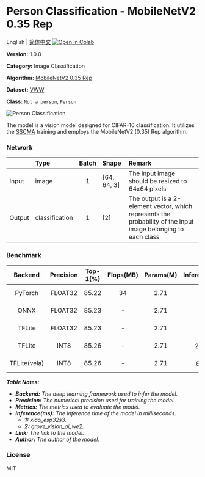 # Person Classification - MobileNetV2 0.35 Rep

English | [简体中文](../zh_CN/Person_Classification_MobileNetV2_0.35_Rep_64.md) [![Open in Colab](https://colab.research.google.com/assets/colab-badge.svg)](https://colab.research.google.com/github/seeed-studio/sscma-model-zoo/blob/main/notebooks/en/Person_Classification_MobileNetV2_0.35_Rep_64.ipynb)

**Version:** 1.0.0

**Category:** Image Classification

**Algorithm:** [MobileNetV2 0.35 Rep](https://github.com/Seeed-Studio/ModelAssistant/blob/main/configs/classification/mobnetv2_0.35_rep_1bx16_300e_custom.py)

**Dataset:** [VWW](https://github.com/Mxbonn/visualwakewords)

**Class:** `Not a person`, `Person`

![Person Classification](https://files.seeedstudio.com/sscma/static/person_cls.png)

The model is a vision model designed for CIFAR-10 classification. It utilizes the [SSCMA](https://github.com/Seeed-Studio/SSCMA) training and employs the MobileNetV2 (0.35) Rep algorithm.

### Network 

|        | Type           |  Batch  | Shape       | Remark                                                                                                        |
|:-------|:---------------|:-------:|:------------|:--------------------------------------------------------------------------------------------------------------|
| Input  | image          |    1    | [64, 64, 3] | The input image should be resized to 64x64 pixels                                                             |
| Output | classification |    1    | [2]         | The output is a 2-element vector, which represents the probability of the input image belonging to each class |
### Benchmark

|   Backend    |  Precision  |  Top-1(%)  |  Flops(MB)  |  Params(M)  |   Inference(ms)   |                                                                               Download                                                                               |    Author    |
|:------------:|:-----------:|:----------:|:-----------:|:-----------:|:-----------------:|:--------------------------------------------------------------------------------------------------------------------------------------------------------------------:|:------------:|
|   PyTorch    |   FLOAT32   |   85.22    |     34      |    2.71     |         -         |   [Link](https://files.seeedstudio.com/sscma/model_zoo/classification/person/mobilenetv2_0.35rep_vww64_float32_sha1_6dec3c029041408de043c5921621ab7abc4c4ec4.pth)    | Seeed Studio |
|     ONNX     |   FLOAT32   |   85.23    |      -      |    2.71     |         -         |   [Link](https://files.seeedstudio.com/sscma/model_zoo/classification/person/mobilenetv2_0.35rep_vww64_float32_sha1_aeb9c1f3bf7c19f3490daee7da1ac0d76b7e49d9.onnx)   | Seeed Studio |
|    TFLite    |   FLOAT32   |   85.23    |      -      |    2.71     |         -         |  [Link](https://files.seeedstudio.com/sscma/model_zoo/classification/person/mobilenetv2_0.35rep_vww64_float32_sha1_d44e8c1247dfc66e645f5d07b904e4a430149882.tflite)  | Seeed Studio |
|    TFLite    |    INT8     |   85.26    |      -      |    2.71     | 286<sup>(1)</sup> |   [Link](https://files.seeedstudio.com/sscma/model_zoo/classification/person/mobilenetv2_0.35rep_vww64_int8_sha1_a939407d507b45ceca293e74c8961d59357b37b2.tflite)    | Seeed Studio |
| TFLite(vela) |    INT8     |   85.26    |      -      |    2.71     | 8.0<sup>(2)</sup> | [Link](https://files.seeedstudio.com/sscma/model_zoo/classification/person/mobilenetv2_0.35rep_vww64_int8_sha1_a939407d507b45ceca293e74c8961d59357b37b2_vela.tflite) | Seeed Studio |

***Table Notes:***

- ***Backend:** The deep learning framework used to infer the model.*
- ***Precision:** The numerical precision used for training the model.*
- ***Metrics:** The metrics used to evaluate the model.*
- ***Inference(ms):** The inference time of the model in milliseconds.*
  - ***1:** xiao_esp32s3.*
  - ***2:** grove_vision_ai_we2.*
- ***Link:** The link to the model.*
- ***Author:** The author of the model.*

### License

MIT


